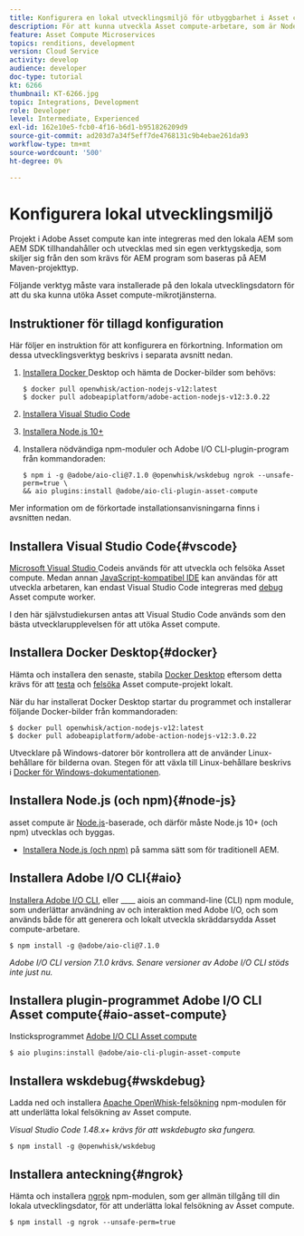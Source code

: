 ```yaml
---
title: Konfigurera en lokal utvecklingsmiljö för utbyggbarhet i Asset compute
description: För att kunna utveckla Asset compute-arbetare, som är Node.js JavaScript-program, krävs särskilda utvecklingsverktyg som skiljer sig från traditionell AEM, från Node.js och olika npm-moduler till Docker Desktop och Microsoft Visual Studio Code.
feature: Asset Compute Microservices
topics: renditions, development
version: Cloud Service
activity: develop
audience: developer
doc-type: tutorial
kt: 6266
thumbnail: KT-6266.jpg
topic: Integrations, Development
role: Developer
level: Intermediate, Experienced
exl-id: 162e10e5-fcb0-4f16-b6d1-b951826209d9
source-git-commit: ad203d7a34f5eff7de4768131c9b4ebae261da93
workflow-type: tm+mt
source-wordcount: '500'
ht-degree: 0%

---
```


# Konfigurera lokal utvecklingsmiljö

Projekt i Adobe Asset compute kan inte integreras med den lokala AEM som AEM SDK tillhandahåller och utvecklas med sin egen verktygskedja, som skiljer sig från den som krävs för AEM program som baseras på AEM Maven-projekttyp.

Följande verktyg måste vara installerade på den lokala utvecklingsdatorn för att du ska kunna utöka Asset compute-mikrotjänsterna.

## Instruktioner för tillagd konfiguration

Här följer en instruktion för att konfigurera en förkortning. Information om dessa utvecklingsverktyg beskrivs i separata avsnitt nedan.

1. [Installera Docker ](https://www.docker.com/products/docker-desktop) Desktop och hämta de Docker-bilder som behövs:

   ```
   $ docker pull openwhisk/action-nodejs-v12:latest
   $ docker pull adobeapiplatform/adobe-action-nodejs-v12:3.0.22
   ```

1. [Installera Visual Studio Code](https://code.visualstudio.com/download)
1. [Installera Node.js 10+](../../local-development-environment/development-tools.md#node-js)
1. Installera nödvändiga npm-moduler och Adobe I/O CLI-plugin-program från kommandoraden:

   ```
   $ npm i -g @adobe/aio-cli@7.1.0 @openwhisk/wskdebug ngrok --unsafe-perm=true \
   && aio plugins:install @adobe/aio-cli-plugin-asset-compute
   ```

Mer information om de förkortade installationsanvisningarna finns i avsnitten nedan.

## Installera Visual Studio Code{#vscode}

[Microsoft Visual Studio ](https://code.visualstudio.com/download) Codeis används för att utveckla och felsöka Asset compute. Medan annan [JavaScript-kompatibel IDE](../../local-development-environment/development-tools.md#set-up-the-development-ide) kan användas för att utveckla arbetaren, kan endast Visual Studio Code integreras med [debug](../test-debug/debug.md) Asset compute worker.

I den här självstudiekursen antas att Visual Studio Code används som den bästa utvecklarupplevelsen för att utöka Asset compute.

## Installera Docker Desktop{#docker}

Hämta och installera den senaste, stabila [Docker Desktop](https://www.docker.com/products/docker-desktop) eftersom detta krävs för att [testa](../test-debug/test.md) och [felsöka](../test-debug/debug.md) Asset compute-projekt lokalt.

När du har installerat Docker Desktop startar du programmet och installerar följande Docker-bilder från kommandoraden:

```
$ docker pull openwhisk/action-nodejs-v12:latest
$ docker pull adobeapiplatform/adobe-action-nodejs-v12:3.0.22
```

Utvecklare på Windows-datorer bör kontrollera att de använder Linux-behållare för bilderna ovan. Stegen för att växla till Linux-behållare beskrivs i [Docker för Windows-dokumentationen](https://docs.docker.com/docker-for-windows/).

## Installera Node.js (och npm){#node-js}

asset compute är [Node.js](https://nodejs.org/)-baserade, och därför måste Node.js 10+ (och npm) utvecklas och byggas.

+ [Installera Node.js (och npm)](../../local-development-environment/development-tools.md#node-js) på samma sätt som för traditionell AEM.

## Installera Adobe I/O CLI{#aio}

[Installera Adobe I/O CLI](../../local-development-environment/development-tools.md#aio-cli), eller  ____ aiois an command-line (CLI) npm module, som underlättar användning av och interaktion med Adobe I/O, och som används både för att generera och lokalt utveckla skräddarsydda Asset compute-arbetare.

```
$ npm install -g @adobe/aio-cli@7.1.0
```

_Adobe I/O CLI version 7.1.0 krävs. Senare versioner av Adobe I/O CLI stöds inte just nu._


## Installera plugin-programmet Adobe I/O CLI Asset compute{#aio-asset-compute}

Insticksprogrammet [Adobe I/O CLI Asset compute](https://github.com/adobe/aio-cli-plugin-asset-compute)

```
$ aio plugins:install @adobe/aio-cli-plugin-asset-compute
```

## Installera wskdebug{#wskdebug}

Ladda ned och installera [Apache OpenWhisk-felsökning](https://www.npmjs.com/package/@openwhisk/wskdebug) npm-modulen för att underlätta lokal felsökning av Asset compute.

_Visual Studio Code 1.48.x+ krävs för att  [](#wskdebug) wskdebugto ska fungera._

```
$ npm install -g @openwhisk/wskdebug
```

## Installera anteckning{#ngrok}

Hämta och installera [ngrok](https://www.npmjs.com/package/ngrok) npm-modulen, som ger allmän tillgång till din lokala utvecklingsdator, för att underlätta lokal felsökning av Asset compute.

```
$ npm install -g ngrok --unsafe-perm=true
```
